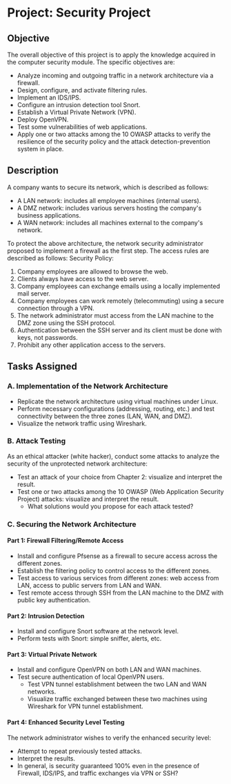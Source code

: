 # Project: Security Project

## Objective
The overall objective of this project is to apply the knowledge acquired in the computer security module. The specific objectives are:
- Analyze incoming and outgoing traffic in a network architecture via a firewall.
- Design, configure, and activate filtering rules.
- Implement an IDS/IPS.
- Configure an intrusion detection tool Snort.
- Establish a Virtual Private Network (VPN).
- Deploy OpenVPN.
- Test some vulnerabilities of web applications.
- Apply one or two attacks among the 10 OWASP attacks to verify the resilience of the security policy and the attack detection-prevention system in place.

## Description
A company wants to secure its network, which is described as follows:
- A LAN network: includes all employee machines (internal users).
- A DMZ network: includes various servers hosting the company's business applications.
- A WAN network: includes all machines external to the company's network.

To protect the above architecture, the network security administrator proposed to implement a firewall as the first step. The access rules are described as follows:
Security Policy:
1. Company employees are allowed to browse the web.
2. Clients always have access to the web server.
3. Company employees can exchange emails using a locally implemented mail server.
4. Company employees can work remotely (telecommuting) using a secure connection through a VPN.
5. The network administrator must access from the LAN machine to the DMZ zone using the SSH protocol.
6. Authentication between the SSH server and its client must be done with keys, not passwords.
7. Prohibit any other application access to the servers.

## Tasks Assigned
### A. Implementation of the Network Architecture
- Replicate the network architecture using virtual machines under Linux.
- Perform necessary configurations (addressing, routing, etc.) and test connectivity between the three zones (LAN, WAN, and DMZ).
- Visualize the network traffic using Wireshark.

### B. Attack Testing
As an ethical attacker (white hacker), conduct some attacks to analyze the security of the unprotected network architecture:
- Test an attack of your choice from Chapter 2: visualize and interpret the result.
- Test one or two attacks among the 10 OWASP (Web Application Security Project) attacks: visualize and interpret the result.
  - What solutions would you propose for each attack tested?

### C. Securing the Network Architecture
#### Part 1: Firewall Filtering/Remote Access
- Install and configure Pfsense as a firewall to secure access across the different zones.
- Establish the filtering policy to control access to the different zones.
- Test access to various services from different zones: web access from LAN, access to public servers from LAN and WAN.
- Test remote access through SSH from the LAN machine to the DMZ with public key authentication.

#### Part 2: Intrusion Detection
- Install and configure Snort software at the network level.
- Perform tests with Snort: simple sniffer, alerts, etc.

#### Part 3: Virtual Private Network
- Install and configure OpenVPN on both LAN and WAN machines.
- Test secure authentication of local OpenVPN users.
  - Test VPN tunnel establishment between the two LAN and WAN networks.
  - Visualize traffic exchanged between these two machines using Wireshark for VPN tunnel establishment.

#### Part 4: Enhanced Security Level Testing
The network administrator wishes to verify the enhanced security level:

- Attempt to repeat previously tested attacks.
- Interpret the results.
- In general, is security guaranteed 100% even in the presence of Firewall, IDS/IPS, and traffic exchanges via VPN or SSH?
